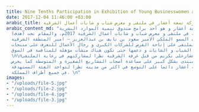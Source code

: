 ```yaml
---
title: Nine Tenths Participation in Exhibition of Young Businesswomen and men in Sharqia
date: 2017-12-04 11:46:00 +03:00
arabic_title: مشاركة تسعة أعشار في ملتقى و معرض شباب و شابات أعمال الشرقية
arabic_content_md: "سعى برنامج تسعة أعشار و هو أحد برامج صندوق تنمية الموارد البشرية
  (هدف) في المشاركة في ملتقى و معرض شباب و شابات أعمال الشرقية 2017م، والمقام تحت
  رعاية من صاحب السمو الملكي الامير سعود بن نايف بن عبدالعزيز – امير المنطقة الشرقية،
  حيث يهدف الملتقى على إتاحة الفرص للشركات الكبرى و رجال الأعمال للتعرف على منتجات
  و خدمات مشاريع الشباب و الشابات و دعمها حتى تكون هناك منشآت مؤهلة للمنافسة في السوق.
  \n\nحصل برنامج تسعة أعشارعلى تكريم من قبل غرفة الشرقية نظرا لمشاركتهم في رعاية الملتقى
  حيث يستهدف المنتدى بشكل كبير على مساعدة أصحاب المشاريع الصغيرة و المتوسطة كما يحرص
  برنامج تسعة أعشار دائما على التوسع في اكثر من مدينة نظرا لتواجد الفئة المستهدفة
  في جميع أطراف المملكة. \n"
images:
- "/uploads/file-5.jpg"
- "/uploads/file-2.jpg"
- "/uploads/file-4.jpg"
- "/uploads/file-3.jpg"
---
```


